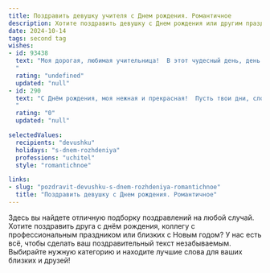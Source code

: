 ```yaml
---
title: Поздравить девушку учителя c Днем рождения. Романтичное
description: Хотите поздравить девушку c Днем рождения или другим праздником? Наш ИИ создаст незабываемое поздравление, а вы обязательно выделитесь среди других.  
date: 2024-10-14
tags: second tag
wishes:
- id: 93438
  text: "Моя дорогая, любимая учительница!  В этот чудесный день, день твоего рождения, я хочу сказать тебе, как сильно я тебя люблю и ценю. Твоя теплота, нежность и светлый ум – это настоящий дар, который ты щедро даришь миру.  Пусть каждый твой день будет наполнен радостью, счастьем и любовью, а сердце всегда поёт от благодарности и счастья. С днём рождения, моя прекрасная!
  "
  rating: "undefined"
  updated: "null"
- id: 290
  text: "С Днём рождения, моя нежная и прекрасная!  Пусть твои дни, словно уроки доброты, будут наполнены светом, радостью и искренними улыбками. Ты зажигаешь в сердцах учеников огонь знаний, а в моем сердце – пламя любви. Оставайся всегда такой же лучезарной и вдохновляющей.
  "
  rating: "0"
  updated: "null"

selectedValues:
  recipients: "devushku"
  holidays: "s-dnem-rozhdeniya"
  professions: "uchitel"
  style: "romantichnoe"

links:
- slug: "pozdravit-devushku-s-dnem-rozhdeniya-romantichnoe"
  title: "Поздравить девушку c Днем рождения. Романтичное"
---
```


Здесь вы найдете отличную подборку поздравлений на любой случай. 
Хотите поздравить друга с днём рождения, коллегу с профессиональным праздником или близких с Новым годом? У нас есть всё, чтобы сделать ваш поздравительный текст незабываемым. Выбирайте нужную категорию и находите лучшие слова для ваших близких и друзей!
